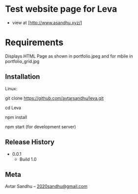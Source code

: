 #  Test website page for Leva

* view at  [http://www.asandhu.xyz/]


# Requirements

Displays HTML Page as shown in portfolio.jpeg and for mbile in portfolio_grid.jpg


## Installation

Linux:

git clone https://github.com/avtarsandhu/leva.git

cd Leva

npm install

npm start (for development server)


## Release History


* 0.0.1
    * Build 1.0

## Meta

Avtar Sandhu – 2020sandhu@gmail.com
